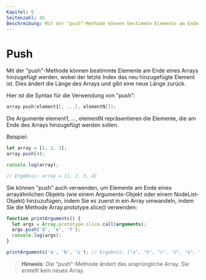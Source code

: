 ```yaml
---
Kapitel: 6
Seitenzahl: 45
Beschreibung: Mit der "push"-Methode können bestimmte Elemente am Ende eines Arrays hinzugefügt werden, wobei der letzte Index das neu hinzugefügte Element ist. Dies ändert die Länge des Arrays und gibt eine neue Länge zurück.
---
```

# Push

Mit der "push"-Methode können bestimmte Elemente am Ende eines Arrays hinzugefügt werden, wobei der letzte Index das neu hinzugefügte Element ist. Dies ändert die Länge des Arrays und gibt eine neue Länge zurück.

Hier ist die Syntax für die Verwendung von "push":

```c
array.push(element1[, ...[, elementN]]);
```

Die Argumente element1, ..., elementN repräsentieren die Elemente, die am Ende des Arrays hinzugefügt werden sollen.

Beispiel:

```javascript
let array = [1, 2, 3];
array.push(4);

console.log(array);

// Ergebnis: array = [1, 2, 3, 4]
```

Sie können "push" auch verwenden, um Elemente am Ende eines arrayähnlichen Objekts (wie einem Argumente-Objekt oder einem NodeList-Objekt) hinzuzufügen, indem Sie es zuerst in ein Array umwandeln, indem Sie die Methode Array.prototype.slice() verwenden:

```javascript
function printArguments() {
  let args = Array.prototype.slice.call(arguments);
  args.push('d', 'e', 'f');
  console.log(args);
}

printArguments('a', 'b', 'c'); // Ergebnis: ["a", "b", "c", "d", "e", "f"]
```

> **Hinweis**: Die "push"-Methode ändert das ursprüngliche Array. Sie erstellt kein neues Array.
